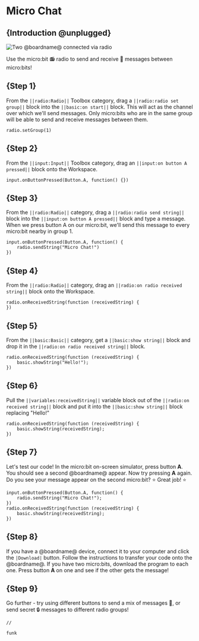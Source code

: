 # Micro Chat

## {Introduction @unplugged}

![Two @boardname@ connected via radio](/static/mb/projects/a9-radio.png)

Use the micro:bit 📻 radio to send and receive 💬 messages between micro:bits!

## {Step 1}

From the ``||radio:Radio||`` Toolbox category, drag a ``||radio:radio set group||`` block into the ``||basic:on start||`` block. This will act as the channel over which we'll send messages. Only micro:bits who are in the same group will be able to send and receive messages between them.

```blocks
radio.setGroup(1)
```

## {Step 2}

From the ``||input:Input||`` Toolbox category, drag an ``||input:on button A pressed||`` block onto the Workspace.

```blocks
input.onButtonPressed(Button.A, function() {})
```

## {Step 3}

From the ``||radio:Radio||`` category, drag a ``||radio:radio send string||`` block into the ``||input:on button A pressed||`` block and type a message. When we press button A on our micro:bit, we'll send this message to every micro:bit nearby in group 1.

```blocks
input.onButtonPressed(Button.A, function() {
    radio.sendString("Micro Chat!")
})
```

## {Step 4}

From the ``||radio:Radio||`` category, drag an ``||radio:on radio received string||`` block onto the Workspace. 

```blocks
radio.onReceivedString(function (receivedString) {
})
```

## {Step 5}

From the ``||basic:Basic||`` category, get a ``||basic:show string||`` block and drop it in the ``||radio:on radio received string||`` block. 

```blocks
radio.onReceivedString(function (receivedString) {
    basic.showString("Hello!");
})
```

## {Step 6}

Pull the ``||variables:receivedString||`` variable block out of the ``||radio:on received string||`` block and put it into the ``||basic:show string||`` block replacing "Hello!"

```blocks
radio.onReceivedString(function (receivedString) {
    basic.showString(receivedString);
})
```

## {Step 7}

Let's test our code! In the micro:bit on-screen simulator, press button **A**. You should see a second @boardname@ appear. Now try pressing **A** again. Do you see your message appear on the second micro:bit?  ⭐ Great job! ⭐ 

```blocks
input.onButtonPressed(Button.A, function() {
    radio.sendString("Micro Chat!");
})
radio.onReceivedString(function (receivedString) {
    basic.showString(receivedString);
})
```

## {Step 8}

If you have a @boardname@ device, connect it to your computer and click the ``|Download|`` button. Follow the instructions to transfer your code onto the @boardname@.  If you have two micro:bits, download the program to each one. Press button **A** on one and see if the other gets the message!

## {Step 9}

Go further - try using different buttons to send a mix of messages 📝, or send secret 🔒 messages to different radio groups!

```template
//
```

```package
funk
```
